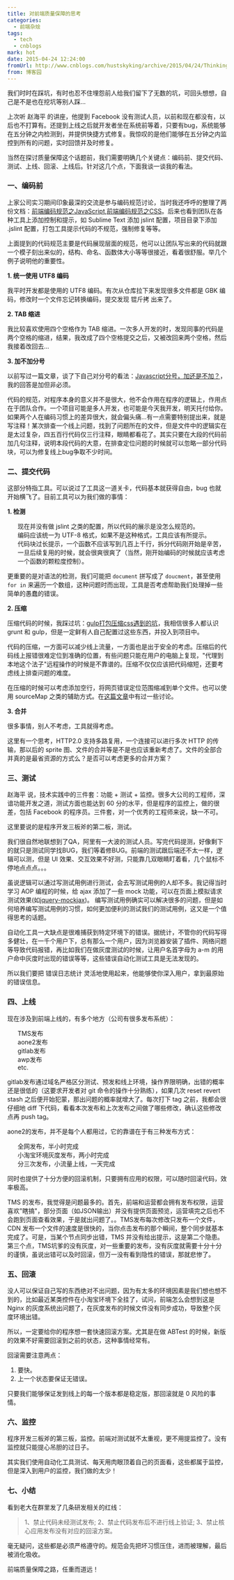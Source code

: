 ```yaml
---
title: 对前端质量保障的思考
categories:
  - 前端杂烩
tags:
  - tech
  - cnblogs
mark: hot
date: 2015-04-24 12:24:00
fromUrl: http://www.cnblogs.com/hustskyking/archive/2015/04/24/Thinking-in-FE-Quality.html
from: 博客园
---
```



<p>我们时时在踩坑，有时也忍不住埋怨前人给我们留下了无数的坑，可回头想想，自己是不是也在挖坑等别人踩...</p>
<p>上次听 赵海平 的讲座，他提到 Facebook 没有测试人员，以前和现在都没有，以后也不打算有。还提到上线之后就开发者坐在系统前等着，只要有bug，系统能够在五分钟之内检测到，并提供快捷方式修复。我惊叹的是他们能够在五分钟之内监控到所有的问题，实时回馈并及时修复。</p>
<p>当然在探讨质量保障这个话题前，我们需要明确几个关键点：编码前、提交代码、测试、上线、回滚、上线后。针对这几个点，下面我谈一谈我的看法。</p>
<h3>一、编码前</h3>
<p>上家公司实习期间印象最深的交流是参与编码规范讨论，当时我还呼呼的整理了两份文档：<a href="http://www.cnblogs.com/hustskyking/p/javascript-spec.html">前端编码规范之JavaScript</a>,<a href="http://www.cnblogs.com/hustskyking/p/css-spec.html">前端编码规范之CSS</a>。后来也看到团队在各种工具上添加控制和提示，如 Sublime Text 添加 jslint 配置，项目目录下添加 .jslint 配置，打包工具提示代码的不规范，强制修复等等。</p>
<p>上面提到的代码规范主要是代码展现层面的规范，他可以让团队写出来的代码就跟一个模子刻出来似的，结构、命名、函数体大小等等很接近，看着很舒服。举几个例子说明他的重要性。</p>
<p><strong>1. 统一使用 UTF8 编码</strong></p>
<p>我平时开发都是使用的 UTF8 编码。有次从仓库拉下来发现很多文件都是 GBK 编码，修改时一个文件忘记转换编码，提交发现 锟斤拷 出来了。</p>
<p><strong>2. TAB 缩进</strong></p>
<p>我比较喜欢使用四个空格作为 TAB 缩进。一次多人开发的时，发现同事的代码是两个空格的缩进，结果，我改成了四个空格提交之后，又被改回来两个空格，然后我接着改回去...</p>
<p><strong>3. 加不加分号</strong></p>
<p>以前写过一篇文章，谈了下自己对分号的看法：<a href="http://www.cnblogs.com/hustskyking/p/semicolon-retalk.html">Javascript分号，加还是不加？</a>，我的回答是加但非必须。</p>
<p>代码的规范，对程序本身的意义并不是很大，他不会作用在程序的逻辑上，作用点在于团队合作。一个项目可能是多人开发，也可能是今天我开发，明天托付给你。如果两个人在编码习惯上的差异很大，就会偏头痛...有一点需要特别提出来，就是写注释！某次排查一个线上问题，找到了问题所在的文件，但是文件中的逻辑实在是太过复杂，四五百行代码仅三行注释，眼睛都看花了。其实只要在大段的代码前加几句注释，说明本段代码的大意，在排查定位问题的时候就可以忽略一部分代码块，可以为修复线上bug争取不少时间。</p>
<h3>二、提交代码</h3>
<p>这部分特指工具。可以说过了工具这一道关卡，代码基本就获得自由，bug 也就开始横飞了。目前工具可以为我们做的事情：</p>
<p><strong>1. 检测</strong></p>
<ul class="task-list">
<li>现在并没有做 jslint 之类的配置，所以代码的展示是没怎么规范的。</li>
<li>编码应该统一为 UTF-8 格式，如果不是这种格式，工具应该有所提示。</li>
<li>代码块过长提示，一个函数不应该写到几百上千行，拆分代码刚开始是辛苦，一旦后续复用的时候，就会很爽很爽了（当然，刚开始编码的时候就应该考虑一个函数的颗粒度控制）。</li>
</ul>
<p>更重要的是对语法的检测，我们可能把 <code>document</code> 拼写成了 <code>doucment</code>，甚至使用 <code>for in</code> 来遍历一个数组，这种问题时而出现，工具是否考虑帮助我们处理掉一些简单的愚蠢的错误。</p>
<p><strong>2. 压缩</strong></p>
<p>压缩代码的时候，我踩过坑：<a href="http://hi.barretlee.com/2015/03/26/attention-in-gulp-minify-css/">gulp打包压缩css遇到的坑</a>，我相信很多人都认识 grunt 和 gulp，但是一定鲜有人自己配置过这些东西，并投入到项目中。</p>
<p>代码的压缩，一方面可以减少线上流量，一方面也是出于安全的考虑。压缩后的代码线上报错很难定位到准确的位置，有些问题只能在用户的电脑上复现，"代理到本地这个法子"远程操作的时候是不靠谱的。压缩不仅仅应该把代码缩短，还要考虑线上排查问题的难度。</p>
<p>在压缩的时候可以考虑添加空行，将网页错误定位范围缩减到单个文件。也可以使用 sourceMap 之类的辅助方式。在<a href="http://www.cnblogs.com/cathsfz/p/how-to-capture-and-analyze-javascript-error.html">这篇文章</a>中有过一些讨论。</p>
<p><strong>3. 合并</strong></p>
<p>很多事情，别人不考虑，工具就得考虑。</p>
<p>这里有一个思考，HTTP2.0 支持多路复用，一个连接可以进行多次 HTTP 的传输，那以后的 sprite 图、文件的合并等是不是也应该重新考虑了。文件的全部合并真的是最省资源的方式么？是否可以考虑更多的合并方案？</p>
<h3>三、测试</h3>
<p>赵海平 说，技术实践中的三件套：功能 + 测试 + 监控。很多大公司的工程师，深谙功能开发之道，测试方面也能达到 60 分的水平，但是程序的监控上，做的很差，包括 Facebook 的程序员。三件套，对一个优秀的工程师来说，缺一不可。</p>
<p>这里要说的是程序开发三板斧的第二板，测试。</p>
<p>我们很自然地联想到了QA，阿里有一大波的测试人员。写完代码提测，好像剩下的就只是测试同学找BUG，我们等着修BUG。前端的测试跟后端还不太一样，逻辑可以测，但是 UI 效果、交互效果不好测，只能靠几双眼睛盯着看，几个鼠标不停地点点点。。。</p>
<p>虽说逻辑可以通过写测试用例进行测试，会去写测试用例的人却不多。我记得当时学习 AOP 编程的时候，给 ajax 添加了一些 mock 功能，可以在页面上模拟请求测试效果(如<a href="//github.com/jakerella/jquery-mockjax">jquery-mockjax</a>)。
编写测试用例确实可以解决很多的问题，但是如何培养编写测试用例的习惯，如何更加便利的测试我们的测试用例，这又是一个值得思考的话题。</p>
<p>自动化工具一大缺点是很难捕获到特定环境下的错误。据统计，不管你的代码写得多健壮，在一千个用户下，总有那么一个用户，因为浏览器安装了插件、网络问题等导致代码报错，再比如我们在做灰度测试的时候，让用户名首字母为 a-m 的用户命中灰度时出现的错误等等，这些错误自动化测试工具是无法发现的。</p>
<p>所以我们要把 错误日志统计 灵活地使用起来，他能够使你深入用户，拿到最原始的错误信息。</p>
<h3>四、上线</h3>
<p>现在涉及到前端上线的，有多个地方（公司有很多发布系统）：</p>
<ul class="task-list">
<li>TMS发布</li>
<li>aone2发布</li>
<li>gitlab发布</li>
<li>awp发布</li>
<li>etc.</li>

</ul>
<p>gitlab发布通过域名严格区分测试、预发和线上环境，操作界限明确，出错的概率还是很低的（这要求开发者对 git 命令的操作十分熟练），如果几次 reset revert stash 之后便开始犯蒙，那出问题的概率就增大了。每次打下 tag 之前，我都会很仔细地 diff 下代码，看看本次发布和上次发布之间做了哪些修改，确认这些修改点再 push tag。</p>
<p>aone2的发布，并不是每个人都用过，它的靠谱在于有三种发布方式：</p>
<ul class="task-list">
<li>全网发布，半小时完成</li>
<li>小淘宝环境灰度发布，两小时完成</li>
<li>分三次发布，小流量上线，一天完成</li>

</ul>
<p>同时也提供了十分方便的回滚机制，只要拥有应用的权限，可以随时回滚代码，效率极高。</p>
<p>TMS 的发布，我觉得是问题最多的。首先，前端和运营都会拥有发布权限，运营喜欢"瞎搞"，部分页面（如JSON输出）并没有提供页面预览，运营填完之后也不会跑到页面查看效果，于是就出问题了。。TMS发布每次修改只发布一个文件，CDN 发布一个文件的速度是很快的，当你点击发布的那个瞬间，整个同步就基本完成了。可是，当某个节点同步出错，TMS 并没有给出提示，这是第二个隐患。第三个点，TMS坑爹的没有灰度，对一些重要的发布，没有灰度就需要十分十分的谨慎，虽说出错可以及时回滚，但万一没有看到隐性的错误，那就悲惨了。</p>
<h3>五、回滚</h3>
<p>没人可以保证自己写的东西绝对不出问题，因为有太多的环境因素是我们想也想不到的，比如最近某类控件在小淘宝环境下全挂了，试问，前端怎么会想到这是Nginx 的灰度系统出问题了，在灰度发布的时候文件没有同步成功，导致整个灰度环境出错。</p>
<p>所以，一定要给你的程序想一套快速回滚方案。尤其是在做 ABTest 的时候，新版的效果不好需要回滚到之前的状态，这种事情经常有。</p>
<p>回滚需要注意两点：</p>
<ol class="task-list">
<li>要快。</li>
<li>上一个状态要保证无错误。</li>

</ol>
<p>只要我们能够保证发到线上的每一个版本都是稳定版，那回滚就是 0 风险的事情。</p>
<h3>六、监控</h3>
<p>程序开发三板斧的第三板，监控。前端对测试就不太重视，更不用提监控了。没有监控就只能提心吊胆的过日子。</p>
<p>其实我们使用自动化工具测试、每天用肉眼顶着自己的页面看，这些都属于监控，但是深入到用户的监控，我们做的太少！</p>
<h3>七、小结</h3>
<p>看到老大在群里发了几条研发相关的红线：</p>
<blockquote>
<p>1、禁止代码未经测试发布;
2、禁止代码发布后不进行线上验证;
3、禁止核心应用发布没有对应的回滚方案。</p>

</blockquote>
<p>毫无疑问，这些都是必须严格遵守的。规范会先把坏习惯压住，进而被理解，最后被消化吸收。</p>
<p>前端质量保障之路，任重而道远！</p>

